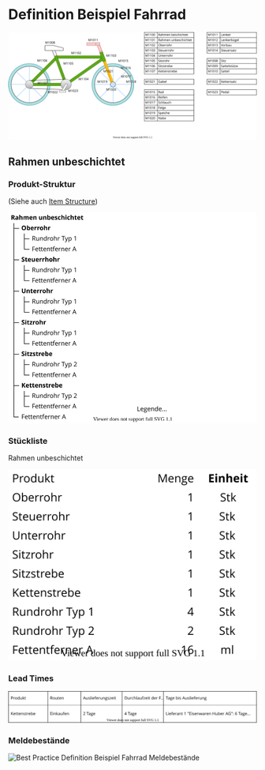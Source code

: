 # Definition Beispiel Fahrrad

![Best Practice Definition Beispiel Fahrrad](assets/Best%20Practice%20Definition%20Beispiel%20Fahrrad.svg)

## Rahmen unbeschichtet

### Produkt-Struktur

(Siehe auch [Item Structure](Best-Practice-Item-Structure.md))

![Theorie Item Structure Rahmen unbeschichtet](assets/Theorie%20Item%20Structure%20Rahmen%20unbeschichtet.svg)

### Stückliste

Rahmen unbeschichtet

![Best Practice Definition Beispiel Fahrrad BoM](assets/Best%20Practice%20Definition%20Beispiel%20Fahrrad%20BoM.svg)

### Lead Times

![Best Practice Definition Beispiel Fahrrad Lead Times](assets/Best%20Practice%20Definition%20Beispiel%20Fahrrad%20Lead%20Times.svg)

### Meldebestände

![Best Practice Definition Beispiel Fahrrad Meldebestände](assets/Best%20Practice%20Definition%20Beispiel%20Fahrrad%20Meldebest%C3%A4nde.svg)

